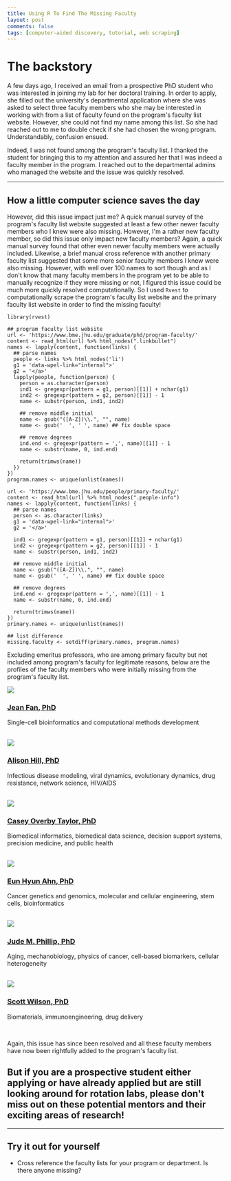 ```yaml
---
title: Using R To Find The Missing Faculty
layout: post
comments: false
tags: [computer-aided discovery, tutorial, web scraping]
---
```


# The backstory

A few days ago, I received an email from a prospective PhD student who was interested in joining my lab for her doctoral training. In order to apply, she filled out the university's departmental application where she was asked to select three faculty members who she may be interested in working with from a list of faculty found on the program's faculty list website. However, she could not find my name among this list. So she had reached out to me to double check if she had chosen the wrong program. Understandably, confusion ensued. 

Indeed, I was not found among the program's faculty list. I thanked the student for bringing this to my attention and assured her that I was indeed a faculty member in the program. I reached out to the departmental admins who managed the website and the issue was quickly resolved.

---

## How a little computer science saves the day

However, did this issue impact just me? A quick manual survey of the program's faculty list website suggested at least a few other newer faculty members who I knew were also missing. However, I'm a rather new faculty member, so did this issue only impact new faculty members? Again, a quick manual survey found that other even newer faculty members were actually included. Likewise, a brief manual cross reference with another primary faculty list suggested that some more senior faculty members I knew were also missing. However, with well over 100 names to sort though and as I don't know that many faculty members in the program yet to be able to manually recognize if they were missing or not, I figured this issue could be much more quickly resolved computationally. So I used `Rvest` to computationally scrape the program's faculty list website and the primary faculty list website in order to find the missing faculty! 

```{r}
library(rvest)

## program faculty list website
url <- 'https://www.bme.jhu.edu/graduate/phd/program-faculty/'
content <- read_html(url) %>% html_nodes(".linkbullet") 
names <- lapply(content, function(links) {
  ## parse names
  people <- links %>% html_nodes('li')
  g1 = 'data-wpel-link="internal">'
  g2 = '</a>'
  lapply(people, function(person) {
    person = as.character(person)
    ind1 <- gregexpr(pattern = g1, person)[[1]] + nchar(g1)
    ind2 <- gregexpr(pattern = g2, person)[[1]] - 1
    name <- substr(person, ind1, ind2)  
    
    ## remove middle initial
    name <- gsub("([A-Z])\\.", "", name) 
    name <- gsub('  ', ' ', name) ## fix double space
    
    ## remove degrees 
    ind.end <- gregexpr(pattern = ',', name)[[1]] - 1 
    name <- substr(name, 0, ind.end) 
    
    return(trimws(name))
  })
})
program.names <- unique(unlist(names))

url <- 'https://www.bme.jhu.edu/people/primary-faculty/'
content <- read_html(url) %>% html_nodes(".people-info")
names <- lapply(content, function(links) {
  ## parse names
  person <- as.character(links)
  g1 = 'data-wpel-link="internal">'
  g2 = '</a>'

  ind1 <- gregexpr(pattern = g1, person)[[1]] + nchar(g1)
  ind2 <- gregexpr(pattern = g2, person)[[1]] - 1
  name <- substr(person, ind1, ind2)  
  
  ## remove middle initial
  name <- gsub("([A-Z])\\.", "", name) 
  name <- gsub('  ', ' ', name) ## fix double space
  
  ## remove degrees 
  ind.end <- gregexpr(pattern = ',', name)[[1]] - 1 
  name <- substr(name, 0, ind.end) 
  
  return(trimws(name))
})
primary.names <- unique(unlist(names))

## list difference 
missing.faculty <- setdiff(primary.names, program.names)
```

Excluding emeritus professors, who are among primary faculty but not included among program's faculty for legitimate reasons, below are the profiles of the faculty members who were initially missing from the program's faculty list. 

<div class="row">
<div class="col-md-3">
<img src="https://www.bme.jhu.edu/wp-content/uploads/2020/06/Jean-Fan.jpg" class="img-responsive img-circle">
</div>
<div class="col-md-9">
<h3><a href="https://www.bme.jhu.edu/faculty_staff/jean-fan-phd/" title="View profile -  Jean Fan, PhD" data-wpel-link="internal">Jean Fan, PhD</a></h3>
<p class="focus">Single-cell bioinformatics and computational methods development</p>
</div>
</div>		

<br>

<div class="row">
<div class="col-md-3">
<img src="https://www.bme.jhu.edu/wp-content/uploads/2020/09/Alison-Hill.jpg" class="img-responsive img-circle">
</div>
<div class="col-md-9">
<h3><a href="https://www.bme.jhu.edu/faculty_staff/alison-hill-phd/" title="View profile -  Alison Hill, PhD" data-wpel-link="internal">Alison Hill, PhD</a></h3>
<p class="focus">Infectious disease modeling, viral dynamics, evolutionary dynamics, drug resistance, network science, HIV/AIDS</p>
</div>
</div>	

<br>

<div class="row">
<div class="col-md-3">
<img src="https://www.bme.jhu.edu/wp-content/uploads/2020/03/Casey-Overby-Taylor.jpg" class="img-responsive img-circle">
</div>
<div class="col-md-9">
<h3><a href="https://www.bme.jhu.edu/faculty_staff/casey-overby-taylor-phd/" title="View profile -  Casey Overby Taylor, PhD" data-wpel-link="internal">Casey Overby Taylor, PhD</a></h3>
<p class="focus">Biomedical informatics, biomedical data science, decision support systems, precision medicine, and public health</p>
</div>
</div>				

<br>

<div class="row">
<div class="col-md-3">
<img src="https://www.bme.jhu.edu/wp-content/uploads/2020/04/Eun-Hyun-Ahn.jpg" class="img-responsive img-circle">
</div>
<div class="col-md-9">
<h3><a href="https://www.bme.jhu.edu/faculty_staff/eun-hyun-ahn-phd/" title="View profile -  Eun Hyun Ahn, PhD" data-wpel-link="internal">Eun Hyun Ahn, PhD</a></h3>
<p class="focus">Cancer genetics and genomics, molecular and cellular engineering, stem cells, bioinformatics</p>
</div>
</div>		

<br>

<div class="row">
<div class="col-md-3">
<img src="https://www.bme.jhu.edu/wp-content/uploads/2020/06/Jude-Phillip-2.jpg" class="img-responsive img-circle">
</div>
<div class="col-md-9">
<h3><a href="https://www.bme.jhu.edu/faculty_staff/jude-m-phillip-phd/" title="View profile -  Jude M. Phillip, PhD" data-wpel-link="internal">Jude M. Phillip, PhD</a></h3>
<p class="focus">Aging, mechanobiology, physics of cancer, cell-based biomarkers, cellular heterogeneity</p>
</div>
</div>	

<br>

<div class="row">
<div class="col-md-3">
<img src="https://www.bme.jhu.edu/wp-content/uploads/2020/01/Scott-Wilson.jpg" class="img-responsive img-circle">
</div>
<div class="col-md-9">
<h3><a href="https://www.bme.jhu.edu/faculty_staff/scott-wilson-phd/" title="View profile -  Scott Wilson, PhD" data-wpel-link="internal">Scott Wilson, PhD</a></h3>
<p class="focus">Biomaterials, immunoengineering, drug delivery</p>
</div>
</div>	

<br>

Again, this issue has since been resolved and all these faculty members have now been rightfully added to the program's faculty list. 

## But if you are a prospective student either applying or have already applied but are still looking around for rotation labs, please don't miss out on these potential mentors and their exciting areas of research! 
						
---

## Try it out for yourself
- Cross reference the faculty lists for your program or department. Is there anyone missing? 


